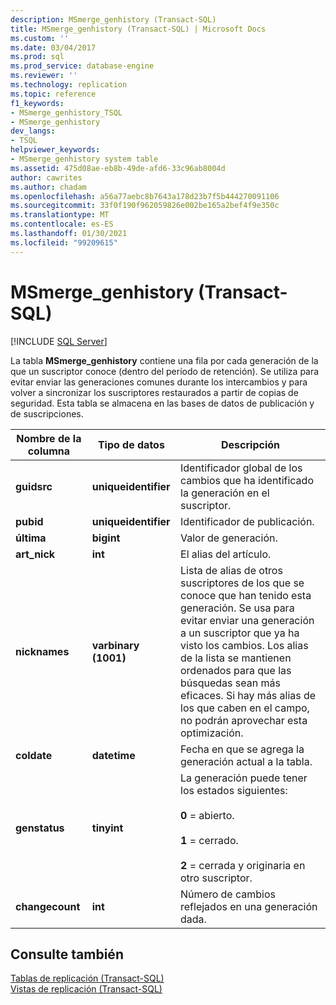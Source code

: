 ```yaml
---
description: MSmerge_genhistory (Transact-SQL)
title: MSmerge_genhistory (Transact-SQL) | Microsoft Docs
ms.custom: ''
ms.date: 03/04/2017
ms.prod: sql
ms.prod_service: database-engine
ms.reviewer: ''
ms.technology: replication
ms.topic: reference
f1_keywords:
- MSmerge_genhistory_TSQL
- MSmerge_genhistory
dev_langs:
- TSQL
helpviewer_keywords:
- MSmerge_genhistory system table
ms.assetid: 475d08ae-eb8b-49de-afd6-33c96ab8004d
author: cawrites
ms.author: chadam
ms.openlocfilehash: a56a77aebc8b7643a178d23b7f5b444270091106
ms.sourcegitcommit: 33f0f190f962059826e002be165a2bef4f9e350c
ms.translationtype: MT
ms.contentlocale: es-ES
ms.lasthandoff: 01/30/2021
ms.locfileid: "99209615"
---
```

# <a name="msmerge_genhistory-transact-sql"></a>MSmerge_genhistory (Transact-SQL)
[!INCLUDE [SQL Server](../../includes/applies-to-version/sqlserver.md)]

  La tabla **MSmerge_genhistory** contiene una fila por cada generación de la que un suscriptor conoce (dentro del período de retención). Se utiliza para evitar enviar las generaciones comunes durante los intercambios y para volver a sincronizar los suscriptores restaurados a partir de copias de seguridad. Esta tabla se almacena en las bases de datos de publicación y de suscripciones.  
  
|Nombre de la columna|Tipo de datos|Descripción|  
|-----------------|---------------|-----------------|  
|**guidsrc**|**uniqueidentifier**|Identificador global de los cambios que ha identificado la generación en el suscriptor.|  
|**pubid**|**uniqueidentifier**|Identificador de publicación.|  
|**última**|**bigint**|Valor de generación.|  
|**art_nick**|**int**|El alias del artículo.|  
|**nicknames**|**varbinary (1001)**|Lista de alias de otros suscriptores de los que se conoce que han tenido esta generación. Se usa para evitar enviar una generación a un suscriptor que ya ha visto los cambios. Los alias de la lista se mantienen ordenados para que las búsquedas sean más eficaces. Si hay más alias de los que caben en el campo, no podrán aprovechar esta optimización.|  
|**coldate**|**datetime**|Fecha en que se agrega la generación actual a la tabla.|  
|**genstatus**|**tinyint**|La generación puede tener los estados siguientes:<br /><br /> **0** = abierto.<br /><br /> **1** = cerrado.<br /><br /> **2** = cerrada y originaria en otro suscriptor.|  
|**changecount**|**int**|Número de cambios reflejados en una generación dada.|  
  
## <a name="see-also"></a>Consulte también  
 [Tablas de replicación &#40;Transact-SQL&#41;](../../relational-databases/system-tables/replication-tables-transact-sql.md)   
 [Vistas de replicación &#40;Transact-SQL&#41;](../../relational-databases/system-views/replication-views-transact-sql.md)  
  
  
